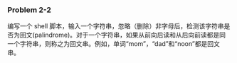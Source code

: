 ### Problem 2-2

编写一个 shell 脚本，输入一个字符串，忽略（删除）非字母后，检测该字符串是否为回文(palindrome)。对于一个字符串，如果从前向后读和从后向前读都是同一个字符串，则称之为回文串。例如，单词“mom”，“dad”和“noon”都是回文串。
